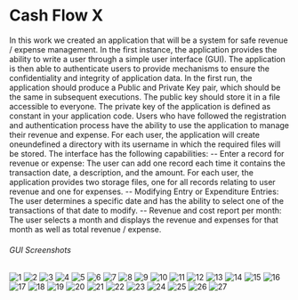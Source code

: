 # Cash Flow X 
In this work we created an application that will be a system for safe revenue / expense management. In the first instance, the application provides the ability to write a user through a simple user interface (GUI). The application is then able to authenticate users to provide mechanisms to ensure the confidentiality and integrity of application data. In the first run, the application should produce a Public and Private Key pair, which should be the same in subsequent executions. The public key should store it in a file accessible to everyone. The private key of the application is defined as constant in your application code. Users who have followed the registration and authentication process have the ability to use the application to manage their revenue and expense. For each user, the application will create oneundefined a directory with its username in which the required files will be stored. The interface has the following capabilities: 
-- Enter a record for revenue or expense: The user can add one record each time it contains the transaction date, a description, and the amount. For each user, the application provides two storage files, one for all records relating to user revenue and one for expenses. 
-- Modifying Entry or Expenditure Entries: The user determines a specific date and has the ability to select one of the transactions of that date to modify. 
-- Revenue and cost report per month: The user selects a month and displays the revenue and expenses for that month as well as total revenue / expense.


###### GUI Screenshots

![1](https://raw.githubusercontent.com/christosav/projects_security/master/Cash%20Flow%20X/scs/1.PNG)
![2](https://raw.githubusercontent.com/christosav/projects_security/master/Cash%20Flow%20X/scs/1a.PNG)
![3](https://raw.githubusercontent.com/christosav/projects_security/master/Cash%20Flow%20X/scs/2.PNG)
![4](https://raw.githubusercontent.com/christosav/projects_security/master/Cash%20Flow%20X/scs/2a.PNG)
![5](https://raw.githubusercontent.com/christosav/projects_security/master/Cash%20Flow%20X/scs/2c.PNG)
![6](https://raw.githubusercontent.com/christosav/projects_security/master/Cash%20Flow%20X/scs/2d.PNG)
![7](https://raw.githubusercontent.com/christosav/projects_security/master/Cash%20Flow%20X/scs/2e.PNG)
![8](https://raw.githubusercontent.com/christosav/projects_security/master/Cash%20Flow%20X/scs/3.PNG)
![9](https://raw.githubusercontent.com/christosav/projects_security/master/Cash%20Flow%20X/scs/4.PNG)
![10](https://raw.githubusercontent.com/christosav/projects_security/master/Cash%20Flow%20X/scs/4a.PNG)
![11](https://raw.githubusercontent.com/christosav/projects_security/master/Cash%20Flow%20X/scs/4b.PNG)
![12](https://raw.githubusercontent.com/christosav/projects_security/master/Cash%20Flow%20X/scs/4c.PNG)
![13](https://raw.githubusercontent.com/christosav/projects_security/master/Cash%20Flow%20X/scs/4c1.PNG)
![14](https://raw.githubusercontent.com/christosav/projects_security/master/Cash%20Flow%20X/scs/5.PNG)
![15](https://raw.githubusercontent.com/christosav/projects_security/master/Cash%20Flow%20X/scs/5a.PNG)
![16](https://raw.githubusercontent.com/christosav/projects_security/master/Cash%20Flow%20X/scs/5b.PNG)
![17](https://raw.githubusercontent.com/christosav/projects_security/master/Cash%20Flow%20X/scs/5c.PNG)
![18](https://raw.githubusercontent.com/christosav/projects_security/master/Cash%20Flow%20X/scs/5d.PNG)
![19](https://raw.githubusercontent.com/christosav/projects_security/master/Cash%20Flow%20X/scs/5e.PNG)
![20](https://raw.githubusercontent.com/christosav/projects_security/master/Cash%20Flow%20X/scs/5e1.PNG)
![21](https://raw.githubusercontent.com/christosav/projects_security/master/Cash%20Flow%20X/scs/6.PNG)
![22](https://raw.githubusercontent.com/christosav/projects_security/master/Cash%20Flow%20X/scs/6a.PNG)
![23](https://raw.githubusercontent.com/christosav/projects_security/master/Cash%20Flow%20X/scs/6c.PNG)
![24](https://raw.githubusercontent.com/christosav/projects_security/master/Cash%20Flow%20X/scs/7a.PNG)
![25](https://raw.githubusercontent.com/christosav/projects_security/master/Cash%20Flow%20X/scs/7b.PNG)
![26](https://raw.githubusercontent.com/christosav/projects_security/master/Cash%20Flow%20X/scs/7c.PNG)
![27](https://raw.githubusercontent.com/christosav/projects_security/master/Cash%20Flow%20X/scs/7d.PNG)